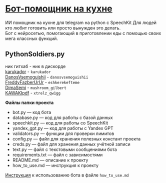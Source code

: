 # [Бот-помощник на кухне](https://t.me/cook_help_ai_bot)
ИИ помощник на кухне для telegram на python с SpeechKit
Для людей кто любит готовить или просто вынужден это делать.  
Бот с нейросетью, помогающий в приготовлении еды с помощью своих мега классных функций.  

## PythonSoldiers.py
ник гитхаб - ник в дискорде  
[karukador](https://github.com/karukador) - `karukador`  
[DanosVsemoguishii](https://github.com/DanosVsemoguishii) - `danosvsemoguishii`  
[FreddyFazberUrUr](https://github.com/FreddyFazberUrUr) - `eshkerekefteme`  
[DimaSemi](https://github.com/DimaSemi) - `mushroom_gilbert`  
[KAWAKIpdf](https://github.com/KAWAKIpdf) - `xtrelz_qw1gg`

**Файлы папки проекта**
- bot.py — код бота
- database.py — код для работы с базой данных
- speechkit.py — код для работы со SpeechKit
- yandex_gpt.py — код для работы с Yandex GPT
- validators.py — функции для проверки лимитов
- config.py — файл для хранения полезных констант проекта
- creds.py — файл для хранения данных учётной записи
- text.py — файл с текстовыми сообщениями бота
- requirements.txt — файл с зависимостями
- README.md — описание к проекту  
- how_to_use.md — инструкция к проекту

[Инструкция](https://github.com/karukador/cook_help_bot/blob/main/how_to_use.md) к использованию бота в файле `how_to_use.md`
